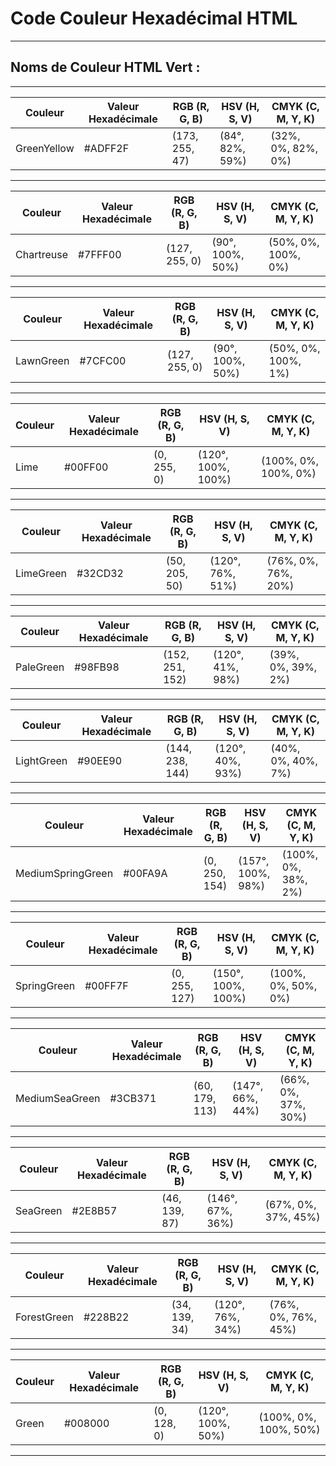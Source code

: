 # **Code Couleur Hexadécimal HTML**

---

## **Noms de Couleur HTML Vert :**

---

| Couleur      | Valeur Hexadécimale | RGB (R, G, B)    | HSV (H, S, V)      | CMYK (C, M, Y, K)  |
|--------------|----------------------|------------------|--------------------|--------------------|
| GreenYellow | #ADFF2F              | (173, 255, 47)   | (84°, 82%, 59%)    | (32%, 0%, 82%, 0%)|

---

| Couleur   | Valeur Hexadécimale | RGB (R, G, B)    | HSV (H, S, V)      | CMYK (C, M, Y, K)  |
|-----------|----------------------|------------------|--------------------|--------------------|
| Chartreuse| #7FFF00              | (127, 255, 0)    | (90°, 100%, 50%)   | (50%, 0%, 100%, 0%)|

---

| Couleur   | Valeur Hexadécimale | RGB (R, G, B)    | HSV (H, S, V)      | CMYK (C, M, Y, K)  |
|-----------|----------------------|------------------|--------------------|--------------------|
| LawnGreen | #7CFC00              | (127, 255, 0)    | (90°, 100%, 50%)   | (50%, 0%, 100%, 1%)|

---

| Couleur | Valeur Hexadécimale | RGB (R, G, B)    | HSV (H, S, V)      | CMYK (C, M, Y, K)  |
|---------|----------------------|------------------|--------------------|--------------------|
| Lime    | #00FF00              | (0, 255, 0)      | (120°, 100%, 100%) | (100%, 0%, 100%, 0%)|

---

| Couleur    | Valeur Hexadécimale | RGB (R, G, B)    | HSV (H, S, V)      | CMYK (C, M, Y, K)  |
|------------|----------------------|------------------|--------------------|--------------------|
| LimeGreen  | #32CD32              | (50, 205, 50)    | (120°, 76%, 51%)   | (76%, 0%, 76%, 20%)|

---

| Couleur   | Valeur Hexadécimale | RGB (R, G, B)    | HSV (H, S, V)      | CMYK (C, M, Y, K)  |
|-----------|----------------------|------------------|--------------------|--------------------|
| PaleGreen | #98FB98              | (152, 251, 152)  | (120°, 41%, 98%)   | (39%, 0%, 39%, 2%) |

---

| Couleur    | Valeur Hexadécimale | RGB (R, G, B)    | HSV (H, S, V)      | CMYK (C, M, Y, K)  |
|------------|----------------------|------------------|--------------------|--------------------|
| LightGreen | #90EE90              | (144, 238, 144)  | (120°, 40%, 93%)   | (40%, 0%, 40%, 7%) |

---

| Couleur             | Valeur Hexadécimale | RGB (R, G, B)    | HSV (H, S, V)      | CMYK (C, M, Y, K)  |
|---------------------|----------------------|------------------|--------------------|--------------------|
| MediumSpringGreen | #00FA9A              | (0, 250, 154)    | (157°, 100%, 98%)  | (100%, 0%, 38%, 2%)|

---

| Couleur     | Valeur Hexadécimale | RGB (R, G, B)    | HSV (H, S, V)      | CMYK (C, M, Y, K)  |
|-------------|----------------------|------------------|--------------------|--------------------|
| SpringGreen | #00FF7F              | (0, 255, 127)    | (150°, 100%, 100%) | (100%, 0%, 50%, 0%)|

---

| Couleur          | Valeur Hexadécimale | RGB (R, G, B)    | HSV (H, S, V)      | CMYK (C, M, Y, K)  |
|------------------|----------------------|------------------|--------------------|--------------------|
| MediumSeaGreen | #3CB371              | (60, 179, 113)   | (147°, 66%, 44%)   | (66%, 0%, 37%, 30%)|

---

| Couleur  | Valeur Hexadécimale | RGB (R, G, B)    | HSV (H, S, V)      | CMYK (C, M, Y, K)  |
|----------|----------------------|------------------|--------------------|--------------------|
| SeaGreen | #2E8B57              | (46, 139, 87)    | (146°, 67%, 36%)   | (67%, 0%, 37%, 45%)|

---

| Couleur     | Valeur Hexadécimale | RGB (R, G, B)    | HSV (H, S, V)      | CMYK (C, M, Y, K)  |
|-------------|----------------------|------------------|--------------------|--------------------|
| ForestGreen | #228B22              | (34, 139, 34)    | (120°, 76%, 34%)   | (76%, 0%, 76%, 45%)|

---

| Couleur | Valeur Hexadécimale | RGB (R, G, B)    | HSV (H, S, V)      | CMYK (C, M, Y, K)  |
|---------|----------------------|------------------|--------------------|--------------------|
| Green   | #008000              | (0, 128, 0)      | (120°, 100%, 50%)  | (100%, 0%, 100%, 50%)|

---

